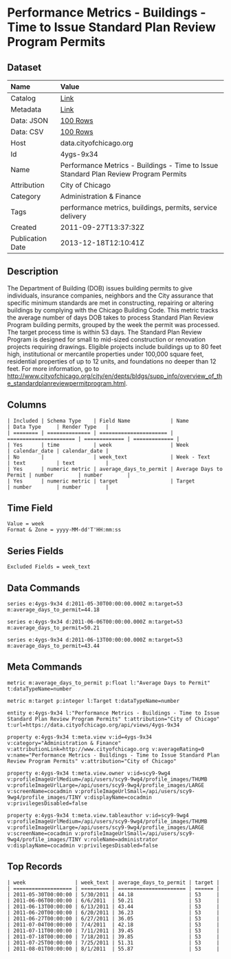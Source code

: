 # Performance Metrics - Buildings - Time to Issue Standard Plan Review Program Permits

## Dataset

| Name | Value |
| :--- | :---- |
| Catalog | [Link](https://catalog.data.gov/dataset/performance-metrics-buildings-time-to-issue-standard-plan-review-program-permits-37e70) |
| Metadata | [Link](https://data.cityofchicago.org/api/views/4ygs-9x34) |
| Data: JSON | [100 Rows](https://data.cityofchicago.org/api/views/4ygs-9x34/rows.json?max_rows=100) |
| Data: CSV | [100 Rows](https://data.cityofchicago.org/api/views/4ygs-9x34/rows.csv?max_rows=100) |
| Host | data.cityofchicago.org |
| Id | 4ygs-9x34 |
| Name | Performance Metrics - Buildings - Time to Issue Standard Plan Review Program Permits |
| Attribution | City of Chicago |
| Category | Administration & Finance |
| Tags | performance metrics, buildings, permits, service delivery |
| Created | 2011-09-27T13:37:32Z |
| Publication Date | 2013-12-18T12:10:41Z |

## Description

The Department of Building (DOB) issues building permits to give individuals, insurance companies, neighbors and the City assurance that specific minimum standards are met in constructing, repairing or altering buildings by complying with the Chicago Building Code.  This metric tracks the average number of days DOB takes to process Standard Plan Review Program building permits, grouped by the week the permit was processed. The target process time is within 53 days. The Standard Plan Review Program is designed for small to mid-sized construction or renovation projects requiring drawings. Eligible projects include buildings up to 80 feet high, institutional or mercantile properties under 100,000 square feet, residential properties of up to 12 units, and foundations no deeper than 12 feet. For more information, go to http://www.cityofchicago.org/city/en/depts/bldgs/supp_info/overview_of_the_standardplanreviewpermitprogram.html.

## Columns

```ls
| Included | Schema Type    | Field Name             | Name                   | Data Type     | Render Type   |
| ======== | ============== | ====================== | ====================== | ============= | ============= |
| Yes      | time           | week                   | Week                   | calendar_date | calendar_date |
| No       |                | week_text              | Week - Text            | text          | text          |
| Yes      | numeric metric | average_days_to_permit | Average Days to Permit | number        | number        |
| Yes      | numeric metric | target                 | Target                 | number        | number        |
```

## Time Field

```ls
Value = week
Format & Zone = yyyy-MM-dd'T'HH:mm:ss
```

## Series Fields

```ls
Excluded Fields = week_text
```

## Data Commands

```ls
series e:4ygs-9x34 d:2011-05-30T00:00:00.000Z m:target=53 m:average_days_to_permit=44.18

series e:4ygs-9x34 d:2011-06-06T00:00:00.000Z m:target=53 m:average_days_to_permit=50.21

series e:4ygs-9x34 d:2011-06-13T00:00:00.000Z m:target=53 m:average_days_to_permit=43.44
```

## Meta Commands

```ls
metric m:average_days_to_permit p:float l:"Average Days to Permit" t:dataTypeName=number

metric m:target p:integer l:Target t:dataTypeName=number

entity e:4ygs-9x34 l:"Performance Metrics - Buildings - Time to Issue Standard Plan Review Program Permits" t:attribution="City of Chicago" t:url=https://data.cityofchicago.org/api/views/4ygs-9x34

property e:4ygs-9x34 t:meta.view v:id=4ygs-9x34 v:category="Administration & Finance" v:attributionLink=http://www.cityofchicago.org v:averageRating=0 v:name="Performance Metrics - Buildings - Time to Issue Standard Plan Review Program Permits" v:attribution="City of Chicago"

property e:4ygs-9x34 t:meta.view.owner v:id=scy9-9wg4 v:profileImageUrlMedium=/api/users/scy9-9wg4/profile_images/THUMB v:profileImageUrlLarge=/api/users/scy9-9wg4/profile_images/LARGE v:screenName=cocadmin v:profileImageUrlSmall=/api/users/scy9-9wg4/profile_images/TINY v:displayName=cocadmin v:privilegesDisabled=false

property e:4ygs-9x34 t:meta.view.tableauthor v:id=scy9-9wg4 v:profileImageUrlMedium=/api/users/scy9-9wg4/profile_images/THUMB v:profileImageUrlLarge=/api/users/scy9-9wg4/profile_images/LARGE v:screenName=cocadmin v:profileImageUrlSmall=/api/users/scy9-9wg4/profile_images/TINY v:roleName=administrator v:displayName=cocadmin v:privilegesDisabled=false
```

## Top Records

```ls
| week                | week_text | average_days_to_permit | target | 
| =================== | ========= | ====================== | ====== | 
| 2011-05-30T00:00:00 | 5/30/2011 | 44.18                  | 53     | 
| 2011-06-06T00:00:00 | 6/6/2011  | 50.21                  | 53     | 
| 2011-06-13T00:00:00 | 6/13/2011 | 43.44                  | 53     | 
| 2011-06-20T00:00:00 | 6/20/2011 | 36.23                  | 53     | 
| 2011-06-27T00:00:00 | 6/27/2011 | 36.05                  | 53     | 
| 2011-07-04T00:00:00 | 7/4/2011  | 42.18                  | 53     | 
| 2011-07-11T00:00:00 | 7/11/2011 | 39.45                  | 53     | 
| 2011-07-18T00:00:00 | 7/18/2011 | 39.85                  | 53     | 
| 2011-07-25T00:00:00 | 7/25/2011 | 51.31                  | 53     | 
| 2011-08-01T00:00:00 | 8/1/2011  | 55.87                  | 53     | 
```